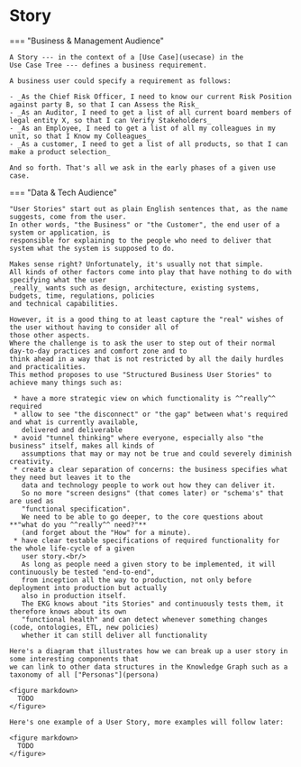 # Story

=== "Business & Management Audience"

    A Story --- in the context of a [Use Case](usecase) in the 
    Use Case Tree --- defines a business requirement.                       
                                                                                                                            
    A business user could specify a requirement as follows:                                                                 
                                                                                                                            
    - _As the Chief Risk Officer, I need to know our current Risk Position against party B, so that I can Assess the Risk_    
    - _As an Auditor, I need to get a list of all current board members of legal entity X, so that I can Verify Stakeholders_ 
    - _As an Employee, I need to get a list of all my colleagues in my unit, so that I Know my Colleagues_                    
    - _As a customer, I need to get a list of all products, so that I can make a product selection_                           
                                                                                                                            
    And so forth. That's all we ask in the early phases of a given use case.                                                                                     
                                                                                                                            

=== "Data & Tech Audience"

    "User Stories" start out as plain English sentences that, as the name suggests, come from the user.
    In other words, "the Business" or "the Customer", the end user of a system or application, is
    responsible for explaining to the people who need to deliver that system what the system is supposed to do.                     
                                                                                                                     
    Makes sense right? Unfortunately, it's usually not that simple.
    All kinds of other factors come into play that have nothing to do with specifying what the user
    _really_ wants such as design, architecture, existing systems, budgets, time, regulations, policies 
    and technical capabilities.
                                                                                                                     
    However, it is a good thing to at least capture the "real" wishes of the user without having to consider all of 
    those other aspects.                                                                                            
    Where the challenge is to ask the user to step out of their normal day-to-day practices and comfort zone and to 
    think ahead in a way that is not restricted by all the daily hurdles and practicalities.                        
    This method proposes to use "Structured Business User Stories" to achieve many things such as:                  
                                                                                                                     
     * have a more strategic view on which functionality is ^^really^^ required                                          
     * allow to see "the disconnect" or "the gap" between what's required and what is currently available,
       delivered and deliverable                                                                                     
     * avoid "tunnel thinking" where everyone, especially also "the business" itself, makes all kinds of
       assumptions that may or may not be true and could severely diminish creativity.                               
     * create a clear separation of concerns: the business specifies what they need but leaves it to the
       data and technology people to work out how they can deliver it.
       So no more "screen designs" (that comes later) or "schema's" that are used as
       "functional specification".
       We need to be able to go deeper, to the core questions about **"what do you ^^really^^ need?"** 
       (and forget about the "How" for a minute).                                                                                
     * have clear testable specifications of required functionality for the whole life-cycle of a given              
       user story.<br/>                                                                                              
       As long as people need a given story to be implemented, it will continuously be tested "end-to-end",
       from inception all the way to production, not only before deployment into production but actually
       also in production itself.
       The EKG knows about "its Stories" and continuously tests them, it therefore knows about its own
       "functional health" and can detect whenever something changes (code, ontologies, ETL, new policies) 
       whether it can still deliver all functionality                                 
                                                                                                                     
    Here's a diagram that illustrates how we can break up a user story in some interesting components that
    we can link to other data structures in the Knowledge Graph such as a taxonomy of all ["Personas"](persona)

    <figure markdown>
      TODO
    </figure>
                                                                                                                     
    Here's one example of a User Story, more examples will follow later:                                            

    <figure markdown>
      TODO
    </figure>
                                                                                                                     
                                                                                                                     
